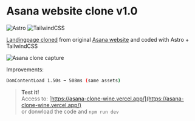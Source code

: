 # Asana website clone v1.0
![Astro](https://img.shields.io/badge/astro-%232C2052.svg?style=for-the-badge&logo=astro&logoColor=white)  ![TailwindCSS](https://img.shields.io/badge/tailwindcss-%2338B2AC.svg?style=for-the-badge&logo=tailwind-css&logoColor=white)  
  
[Landingpage cloned](https://asana-clone-wine.vercel.app/) from original [Asana website](https://asana.com/) and coded with Astro + TailwindCSS
  
  
![Asana clone capture](https://asana-clone-wine.vercel.app/images/capture.jpg)
  
Improvements:
```sh
DomContentLoad 1.50s ➡️ 508ms (same assets)
```
  
> **Test it!**  
> Access to: [https://asana-clone-wine.vercel.app/](https://asana-clone-wine.vercel.app/)  
> or donwload the code and `npm run dev`  
